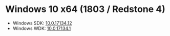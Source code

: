 # Windows 10 x64 (1803 / Redstone 4)
* Windows SDK: [10.0.17134.12](https://go.microsoft.com/fwlink/p/?linkid=870807)
* Windows WDK: [10.0.17134.1](https://go.microsoft.com/fwlink/?linkid=873060)
